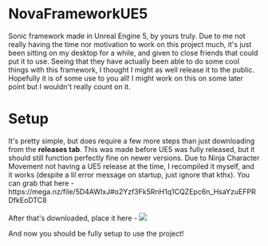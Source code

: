 # NovaFrameworkUE5
Sonic framework made in Unreal Engine 5, by yours truly. Due to me not really having the time nor motivation to work on this project much, it's just been sitting on my
desktop for a while, and given to close friends that could put it to use. Seeing that they have actually been able to do some cool things with this framework, I thought
I might as well release it to the public. Hopefully it is of some use to you all! I might work on this on some later point but I wouldn't really count on it.

<h1>Setup</h1>
It's pretty simple, but does require a few more steps than just downloading from the <b>releases tab</b>. This was made before UE5 was fully released, but it should still 
function perfectly fine on newer versions. Due to Ninja Character Movement not having a UE5 release at the time, I recompiled it myself, and it works (despite a lil 
error message on startup, just ignore that kthx). You can grab that here - https://mega.nz/file/5D4AWIxJ#o2Yzf3Fk5RnH1q1CQZEpc6n_HsaYzuEFPRDfkEoDTC8
<br>
<br>
After that's downloaded, place it here -


<img src="https://cdn.discordapp.com/attachments/619330775044587541/963399140916744253/unknown.png">

And now you should be fully setup to use the project!
